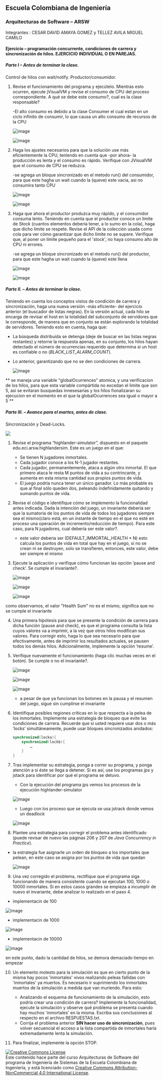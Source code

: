 
## Escuela Colombiana de Ingeniería
### Arquitecturas de Software – ARSW

Integrantes : CESAR DAVID AMAYA GOMEZ y TELLEZ AVILA MIGUEL CAMILO

#### Ejercicio – programación concurrente, condiciones de carrera y sincronización de hilos. EJERCICIO INDIVIDUAL O EN PAREJAS.

##### Parte I – Antes de terminar la clase.

Control de hilos con wait/notify. Productor/consumidor.

1. Revise el funcionamiento del programa y ejecútelo. Mientras esto ocurren, ejecute jVisualVM y revise el consumo de CPU del proceso correspondiente. A qué se debe este consumo?, cual es la clase responsable?
	
	-El alto consumo es debido a la clase Consumer el cual estan en un ciclo infinito de consumir, lo que causa un alto consumo de recursos de la CPU

	![image](https://github.com/user-attachments/assets/f90af4f9-b29f-45e2-9563-e2942bc66ae8)

 	![image](https://github.com/user-attachments/assets/1cdfdf9e-5030-4b03-9b2f-fd838ab70394)

2. Haga los ajustes necesarios para que la solución use más eficientemente la CPU, teniendo en cuenta que -por ahora- la producción es lenta y el consumo es rápido. Verifique con JVisualVM que el consumo de CPU se reduzca.
	
 	-se agrega un bloque sincronizado en el metodo run() del consumidor, para que este hagha un wait cuando la (queve) este vacia, asi no consumira tanto CPU
	
 	![image](https://github.com/user-attachments/assets/7541b1c2-67af-40a6-91d5-7f8cb37283ed)

 	![image](https://github.com/user-attachments/assets/89ab5673-0402-437d-9ae8-ce0b5dfea17a)


3. Haga que ahora el productor produzca muy rápido, y el consumidor consuma lento. Teniendo en cuenta que el productor conoce un límite de Stock (cuantos elementos debería tener, a lo sumo en la cola), haga que dicho límite se respete. Revise el API de la colección usada como cola para ver cómo garantizar que dicho límite no se supere. Verifique que, al poner un límite pequeño para el 'stock', no haya consumo alto de CPU ni errores.

	-se agrega un bloque sincronizado en el metodo run() del productor, para que este hagha un wait cuando la (queve) este llena

	 ![image](https://github.com/user-attachments/assets/49f2be92-7873-4fa2-bd74-249cbf89357d)

  	![image](https://github.com/user-attachments/assets/ee20da80-5b3d-4050-8132-696e4d9ada9b)


##### Parte II. – Antes de terminar la clase.


Teniendo en cuenta los conceptos vistos de condición de carrera y sincronización, haga una nueva versión -más eficiente- del ejercicio anterior (el buscador de listas negras). En la versión actual, cada hilo se encarga de revisar el host en la totalidad del subconjunto de servidores que le corresponde, de manera que en conjunto se están explorando la totalidad de servidores. Teniendo esto en cuenta, haga que:

- La búsqueda distribuida se detenga (deje de buscar en las listas negras restantes) y retorne la respuesta apenas, en su conjunto, los hilos hayan detectado el número de ocurrencias requerido que determina si un host es confiable o no (_BLACK_LIST_ALARM_COUNT_).
- Lo anterior, garantizando que no se den condiciones de carrera.

	![image](https://github.com/user-attachments/assets/fa363c09-dcb5-43ed-b7dd-13f80f0abb79)


** se maneja una variable "globalOcurrences" atomica, y una verificacion de los hilos, para que esta variable compártida no excedan el limite que son 5, asi se evitaran busquedas innesesarias y los hilos fionalizaran su ejecucion en el momento en el que la globalOcurrences sea igual o mayor a 5 **

##### Parte III. – Avance para el martes, antes de clase.

Sincronización y Dead-Locks.

![](http://files.explosm.net/comics/Matt/Bummed-forever.png)

1. Revise el programa “highlander-simulator”, dispuesto en el paquete edu.eci.arsw.highlandersim. Este es un juego en el que:

	* Se tienen N jugadores inmortales.
	* Cada jugador conoce a los N-1 jugador restantes.
	* Cada jugador, permanentemente, ataca a algún otro inmortal. El que primero ataca le resta M puntos de vida a su contrincante, y aumenta en esta misma cantidad sus propios puntos de vida.
	* El juego podría nunca tener un único ganador. Lo más probable es que al final sólo queden dos, peleando indefinidamente quitando y sumando puntos de vida.

2. Revise el código e identifique cómo se implemento la funcionalidad antes indicada. Dada la intención del juego, un invariante debería ser que la sumatoria de los puntos de vida de todos los jugadores siempre sea el mismo(claro está, en un instante de tiempo en el que no esté en proceso una operación de incremento/reducción de tiempo). Para este caso, para N jugadores, cual debería ser este valor?.

	- este valor deberia ser (DEFAULT_IMMORTAL_HEALTH * N) esto calcula los puntos de vida en total que hay en el juego, si no se crean ni se destruyen, solo se 		transfieren, entonces, este valor, debe ser siempre el mismo

3. Ejecute la aplicación y verifique cómo funcionan las opción ‘pause and check’. Se cumple el invariante?.

	![image](https://github.com/user-attachments/assets/6c5f9d32-01b8-4f17-817b-e7501e759e1c)

	![image](https://github.com/user-attachments/assets/19579cea-2f74-45ec-a203-d4384286c9da)

	![image](https://github.com/user-attachments/assets/5e62e1a4-6c5c-40cf-9151-d87baed5118e)

como observamos, el valor "Health Sum" no es el mismo, significa que no se cumple el invariante

4. Una primera hipótesis para que se presente la condición de carrera para dicha función (pause and check), es que el programa consulta la lista cuyos valores va a imprimir, a la vez que otros hilos modifican sus valores. Para corregir esto, haga lo que sea necesario para que efectivamente, antes de imprimir los resultados actuales, se pausen todos los demás hilos. Adicionalmente, implemente la opción ‘resume’.

5. Verifique nuevamente el funcionamiento (haga clic muchas veces en el botón). Se cumple o no el invariante?.

   ![image](https://github.com/user-attachments/assets/319784b1-4aba-43d8-9f52-c71b7bdd5773)
   
   ![image](https://github.com/user-attachments/assets/5bf4236e-eaa3-469c-992e-89e219283708)
   
   ![image](https://github.com/user-attachments/assets/032f593e-b054-4699-99a0-4f1ab8a12420)

   - a pesar de que ya funcionan los botones en la pausa y el resumen del juego, sigue sin cumplirse el invariante


6. Identifique posibles regiones críticas en lo que respecta a la pelea de los inmortales. Implemente una estrategia de bloqueo que evite las condiciones de carrera. Recuerde que si usted requiere usar dos o más ‘locks’ simultáneamente, puede usar bloques sincronizados anidados:

	```java
	synchronized(locka){
		synchronized(lockb){
			…
		}
	}
	```

7. Tras implementar su estrategia, ponga a correr su programa, y ponga atención a si éste se llega a detener. Si es así, use los programas jps y jstack para identificar por qué el programa se detuvo.

	- Con la ejecución del programa jps vemos los procesos de la ejecución highlander-simulator 
 
 	![image](https://github.com/user-attachments/assets/4c4f8ff0-6836-4594-8cdb-b82e0d6d10af)

	- Luego con los proceso que se ejecuta se usa jstrack donde vemos un deadlock  

   	![image](https://github.com/user-attachments/assets/63123d2c-9bf9-4021-84ad-30b45ec1e7e2)

9. Plantee una estrategia para corregir el problema antes identificado (puede revisar de nuevo las páginas 206 y 207 de _Java Concurrency in Practice_).

- la estrategia fue asignarle un orden de bloqueo a los importales que pelean, en este caso se asigna por los puntos de vida que quedan
  
  ![image](https://github.com/user-attachments/assets/6a634979-c732-41cc-8bc8-9faf0c54c505)


9. Una vez corregido el problema, rectifique que el programa siga funcionando de manera consistente cuando se ejecutan 100, 1000 o 10000 inmortales. Si en estos casos grandes se empieza a incumplir de nuevo el invariante, debe analizar lo realizado en el paso 4.
    
- implementacin de 100

![image](https://github.com/user-attachments/assets/a153c9b8-70f3-4d64-a779-a58ccb3a5f65)

- implementacin de 1000

![image](https://github.com/user-attachments/assets/045158cb-9c6f-4288-bf41-188c78bec487)

- implementacin de 10000

![image](https://github.com/user-attachments/assets/40e5daa8-54b7-4c88-bcf2-982e332e3765)

 en este punto, dado la cantidad de hilos, se demora demaciado tiempo en empezar



10. Un elemento molesto para la simulación es que en cierto punto de la misma hay pocos 'inmortales' vivos realizando peleas fallidas con 'inmortales' ya muertos. Es necesario ir suprimiendo los inmortales muertos de la simulación a medida que van muriendo. Para esto:
	* Analizando el esquema de funcionamiento de la simulación, esto podría crear una condición de carrera? Implemente la funcionalidad, ejecute la simulación y observe qué problema se presenta cuando hay muchos 'inmortales' en la misma. Escriba sus conclusiones al respecto en el archivo RESPUESTAS.txt.
	* Corrija el problema anterior __SIN hacer uso de sincronización__, pues volver secuencial el acceso a la lista compartida de inmortales haría extremadamente lenta la simulación.

11. Para finalizar, implemente la opción STOP.

<!--
### Criterios de evaluación

1. Parte I.
	* Funcional: La simulación de producción/consumidor se ejecuta eficientemente (sin esperas activas).

2. Parte II. (Retomando el laboratorio 1)
	* Se modificó el ejercicio anterior para que los hilos llevaran conjuntamente (compartido) el número de ocurrencias encontradas, y se finalizaran y retornaran el valor en cuanto dicho número de ocurrencias fuera el esperado.
	* Se garantiza que no se den condiciones de carrera modificando el acceso concurrente al valor compartido (número de ocurrencias).


2. Parte III.
	* Diseño:
		- Coordinación de hilos:
			* Para pausar la pelea, se debe lograr que el hilo principal induzca a los otros a que se suspendan a sí mismos. Se debe también tener en cuenta que sólo se debe mostrar la sumatoria de los puntos de vida cuando se asegure que todos los hilos han sido suspendidos.
			* Si para lo anterior se recorre a todo el conjunto de hilos para ver su estado, se evalúa como R, por ser muy ineficiente.
			* Si para lo anterior los hilos manipulan un contador concurrentemente, pero lo hacen sin tener en cuenta que el incremento de un contador no es una operación atómica -es decir, que puede causar una condición de carrera- , se evalúa como R. En este caso se debería sincronizar el acceso, o usar tipos atómicos como AtomicInteger).

		- Consistencia ante la concurrencia
			* Para garantizar la consistencia en la pelea entre dos inmortales, se debe sincronizar el acceso a cualquier otra pelea que involucre a uno, al otro, o a los dos simultáneamente:
			* En los bloques anidados de sincronización requeridos para lo anterior, se debe garantizar que si los mismos locks son usados en dos peleas simultánemante, éstos será usados en el mismo orden para evitar deadlocks.
			* En caso de sincronizar el acceso a la pelea con un LOCK común, se evaluará como M, pues esto hace secuencial todas las peleas.
			* La lista de inmortales debe reducirse en la medida que éstos mueran, pero esta operación debe realizarse SIN sincronización, sino haciendo uso de una colección concurrente (no bloqueante).

	

	* Funcionalidad:
		* Se cumple con el invariante al usar la aplicación con 10, 100 o 1000 hilos.
		* La aplicación puede reanudar y finalizar(stop) su ejecución.
		
		-->

<a rel="license" href="http://creativecommons.org/licenses/by-nc/4.0/"><img alt="Creative Commons License" style="border-width:0" src="https://i.creativecommons.org/l/by-nc/4.0/88x31.png" /></a><br />Este contenido hace parte del curso Arquitecturas de Software del programa de Ingeniería de Sistemas de la Escuela Colombiana de Ingeniería, y está licenciado como <a rel="license" href="http://creativecommons.org/licenses/by-nc/4.0/">Creative Commons Attribution-NonCommercial 4.0 International License</a>.
